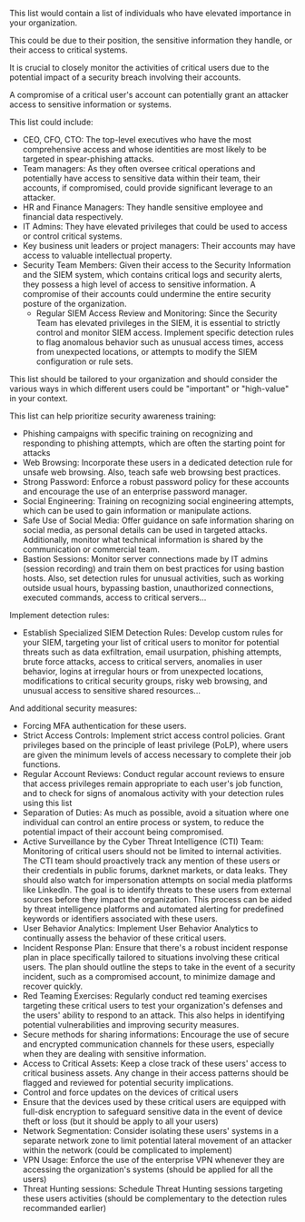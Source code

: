 This list would contain a list of individuals who have elevated importance in your organization.

This could be due to their position, the sensitive information they handle, or their access to critical systems.

It is crucial to closely monitor the activities of critical users due to the potential impact of a security breach involving their accounts.

A compromise of a critical user's account can potentially grant an attacker access to sensitive information or systems.

This list could include:

- CEO, CFO, CTO: The top-level executives who have the most comprehensive access and whose identities are most likely to be targeted in spear-phishing attacks.
- Team managers: As they often oversee critical operations and potentially have access to sensitive data within their team, their accounts, if compromised, could provide significant leverage to an attacker.
- HR and Finance Managers: They handle sensitive employee and financial data respectively.
- IT Admins: They have elevated privileges that could be used to access or control critical systems.
- Key business unit leaders or project managers: Their accounts may have access to valuable intellectual property.
- Security Team Members: Given their access to the Security Information and the SIEM system, which contains critical logs and security alerts, they possess a high level of access to sensitive information. A compromise of their accounts could undermine the entire security posture of the organization.
  - Regular SIEM Access Review and Monitoring: Since the Security Team has elevated privileges in the SIEM, it is essential to strictly control and monitor SIEM access. Implement specific detection rules to flag anomalous behavior such as unusual access times, access from unexpected locations, or attempts to modify the SIEM configuration or rule sets.

This list should be tailored to your organization and should consider the various ways in which different users could be "important" or "high-value" in your context.

This list can help prioritize security awareness training:
- Phishing campaigns with specific training on recognizing and responding to phishing attempts, which are often the starting point for attacks
- Web Browsing: Incorporate these users in a dedicated detection rule for unsafe web browsing. Also, teach safe web browsing best practices.
- Strong Password: Enforce a robust password policy for these accounts and encourage the use of an enterprise password manager.
- Social Engineering: Training on recognizing social engineering attempts, which can be used to gain information or manipulate actions. 
- Safe Use of Social Media: Offer guidance on safe information sharing on social media, as personal details can be used in targeted attacks. Additionally, monitor what technical information is shared by the communication or commercial team.
- Bastion Sessions: Monitor server connections made by IT admins (session recording) and train them on best practices for using bastion hosts. Also, set detection rules for unusual activities, such as working outside usual hours, bypassing bastion, unauthorized connections, executed commands, access to critical servers...

Implement detection rules:
- Establish Specialized SIEM Detection Rules: Develop custom rules for your SIEM, targeting your list of critical users to monitor for potential threats such as data exfiltration, email usurpation, phishing attempts, brute force attacks, access to critical servers, anomalies in user behavior, logins at irregular hours or from unexpected locations, modifications to critical security groups, risky web browsing, and unusual access to sensitive shared resources...

And additional security measures:
- Forcing MFA authentication for these users.
- Strict Access Controls: Implement strict access control policies. Grant privileges based on the principle of least privilege (PoLP), where users are given the minimum levels of access necessary to complete their job functions.
- Regular Account Reviews: Conduct regular account reviews to ensure that access privileges remain appropriate to each user's job function, and to check for signs of anomalous activity with your detection rules using this list
- Separation of Duties: As much as possible, avoid a situation where one individual can control an entire process or system, to reduce the potential impact of their account being compromised.
- Active Surveillance by the Cyber Threat Intelligence (CTI) Team: Monitoring of critical users should not be limited to internal activities. The CTI team should proactively track any mention of these users or their credentials in public forums, darknet markets, or data leaks. They should also watch for impersonation attempts on social media platforms like LinkedIn. The goal is to identify threats to these users from external sources before they impact the organization. This process can be aided by threat intelligence platforms and automated alerting for predefined keywords or identifiers associated with these users.
- User Behavior Analytics: Implement User Behavior Analytics to continually assess the behavior of these critical users.
- Incident Response Plan: Ensure that there's a robust incident response plan in place specifically tailored to situations involving these critical users. The plan should outline the steps to take in the event of a security incident, such as a compromised account, to minimize damage and recover quickly.
- Red Teaming Exercises: Regularly conduct red teaming exercises targeting these critical users to test your organization's defenses and the users' ability to respond to an attack. This also helps in identifying potential vulnerabilities and improving security measures.
- Secure methods for sharing informations: Encourage the use of secure and encrypted communication channels for these users, especially when they are dealing with sensitive information.
- Access to Critical Assets: Keep a close track of these users' access to critical business assets. Any change in their access patterns should be flagged and reviewed for potential security implications.
- Control and force updates on the devices of critical users
- Ensure that the devices used by these critical users are equipped with full-disk encryption to safeguard sensitive data in the event of device theft or loss (but it should be apply to all your users)
- Network Segmentation: Consider isolating these users' systems in a separate network zone to limit potential lateral movement of an attacker within the network (could be complicated to implement)
- VPN Usage: Enforce the use of the enterprise VPN whenever they are accessing the organization's systems (should be applied for all the users)
- Threat Hunting sessions: Schedule Threat Hunting sessions targeting these users activities (should be complementary to the detection rules recommanded earlier)
